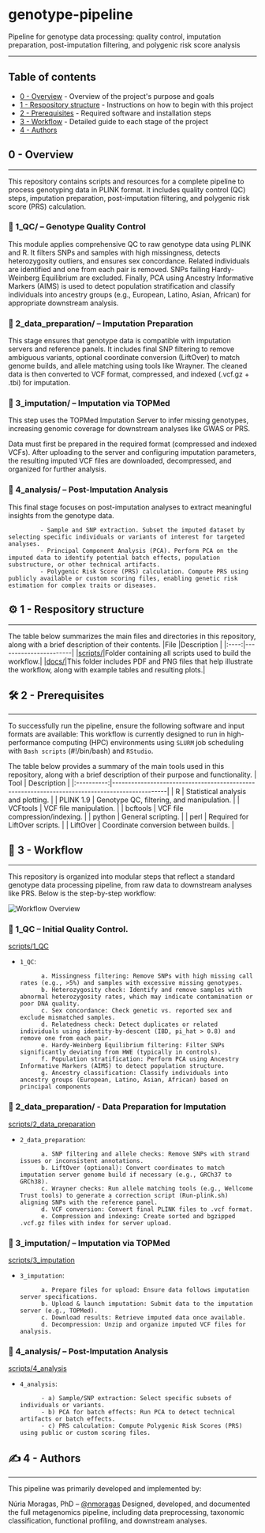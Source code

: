 # genotype-pipeline
<p align="left">
Pipeline for genotype data processing: quality control, imputation preparation, post-imputation filtering, and polygenic risk score analysis
</p>

---
## Table of contents

- [0 - Overview](#over) - Overview of the project's purpose and goals
- [1 - Respository structure](#rep_stru) - Instructions on how to begin with this project
- [2 - Prerequisites](#prere) - Required software and installation steps 
- [3 - Workflow](#workflow) - Detailed guide to each stage of the project
- [4 - Authors](#authors) 


## 0 - Overview <a name = "over"></a>
---

This repository contains scripts and resources for a complete pipeline to process genotyping data in PLINK format. 
It includes quality control (QC) steps, imputation preparation, post-imputation filtering, and polygenic risk score (PRS) calculation.

### 🔹  1_QC/ – Genotype Quality Control
This module applies comprehensive QC to raw genotype data using PLINK and R. It filters SNPs and samples with high missingness, detects heterozygosity outliers, and ensures sex concordance. Related individuals are identified and one from each pair is removed. SNPs failing Hardy-Weinberg Equilibrium are excluded. Finally, PCA using Ancestry Informative Markers (AIMS) is used to detect population stratification and classify individuals into ancestry groups (e.g., European, Latino, Asian, African) for appropriate downstream analysis.



### 🔹  2_data_preparation/ – Imputation Preparation
This stage ensures that genotype data is compatible with imputation servers and reference panels. It includes final SNP filtering to remove ambiguous variants, optional coordinate conversion (LiftOver) to match genome builds, and allele matching using tools like Wrayner. The cleaned data is then converted to VCF format, compressed, and indexed (.vcf.gz + .tbi) for imputation.



### 🔹  3_imputation/ – Imputation via TOPMed
This step uses the TOPMed Imputation Server to infer missing genotypes, increasing genomic coverage for downstream analyses like GWAS or PRS.

Data must first be prepared in the required format (compressed and indexed VCFs). After uploading to the server and configuring imputation parameters, the resulting imputed VCF files are downloaded, decompressed, and organized for further analysis.



### 🔹  4_analysis/ – Post-Imputation Analysis
This final stage focuses on post-imputation analyses to extract meaningful insights from the genotype data.

             - Sample and SNP extraction. Subset the imputed dataset by selecting specific individuals or variants of interest for targeted analyses.
             - Principal Component Analysis (PCA). Perform PCA on the imputed data to identify potential batch effects, population substructure, or other technical artifacts.
             - Polygenic Risk Score (PRS) calculation. Compute PRS using publicly available or custom scoring files, enabling genetic risk estimation for complex traits or diseases.

## ⚙️ 1 - Respository structure <a name = "rep_stru"></a>
---

The table below summarizes the main files and directories in this repository, along with a brief description of their contents.
|File  |Description            |
|:----:|-----------------------|
|[scripts/](scripts/)|Folder containing all scripts used to build the workflow.|
|[docs/](docs/)|This folder includes PDF and PNG files that help illustrate the workflow, along with example tables and resulting plots.|



## 🛠️ 2 - Prerequisites <a name = "prere"></a>
---
To successfully run the pipeline, ensure the following software and input formats are available:
This workflow is currently designed to run in high-performance computing (HPC) environments using `SLURM` job scheduling with `Bash scripts` (#!/bin/bash) and `RStudio`.

The table below provides a summary of the main tools used in this repository, along with a brief description of their purpose and functionality.
| Tool       | Description                                                                                   |
|:----------:|-----------------------------------------------------------------------------------------------|
| R    | Statistical analysis and plotting. |
| PLINK 1.9     | Genotype QC, filtering, and manipulation. |
| VCFtools    | VCF file manipulation.      |
| bcftools   | VCF file compression/indexing.     |
| python     | General scripting.                                   |
| perl    | Required for LiftOver scripts.     |
| LiftOver   | Coordinate conversion between builds.      |


## 🚀 3 - Workflow <a name = "workflow"></a>
---

This repository is organized into modular steps that reflect a standard genotype data processing pipeline, from raw data to downstream analyses like PRS. Below is the step-by-step workflow:


![Workflow Overview](docs/Workflow.png)


### 🔹 1_QC – Initial Quality Control.

[scripts/1_QC](scripts/1_QC)

- `1_QC`:

            a. Missingness filtering: Remove SNPs with high missing call rates (e.g., >5%) and samples with excessive missing genotypes.
            b. Heterozygosity check: Identify and remove samples with abnormal heterozygosity rates, which may indicate contamination or poor DNA quality.
            c. Sex concordance: Check genetic vs. reported sex and exclude mismatched samples.
            d. Relatedness check: Detect duplicates or related individuals using identity-by-descent (IBD, pi_hat > 0.8) and remove one from each pair.
            e. Hardy-Weinberg Equilibrium filtering: Filter SNPs significantly deviating from HWE (typically in controls).
            f. Population stratification: Perform PCA using Ancestry Informative Markers (AIMS) to detect population structure.
            g. Ancestry classification: Classify individuals into ancestry groups (European, Latino, Asian, African) based on principal components


### 🔹 2_data_preparation/ - Data Preparation for Imputation

[scripts/2_data_preparation](scripts/2_data_preparation)

- `2_data_preparation`:

            a. SNP filtering and allele checks: Remove SNPs with strand issues or inconsistent annotations.
            b. LiftOver (optional): Convert coordinates to match imputation server genome build if necessary (e.g., GRCh37 to GRCh38).
            c. Wrayner checks: Run allele matching tools (e.g., Wellcome Trust tools) to generate a correction script (Run-plink.sh) aligning SNPs with the reference panel.
            d. VCF conversion: Convert final PLINK files to .vcf format.
            e. Compression and indexing: Create sorted and bgzipped .vcf.gz files with index for server upload.

### 🔹 3_imputation/ – Imputation via TOPMed

[scripts/3_imputation](scripts/3_imputation)

- `3_imputation`:

            a. Prepare files for upload: Ensure data follows imputation server specifications.
            b. Upload & launch imputation: Submit data to the imputation server (e.g., TOPMed).
            c. Download results: Retrieve imputed data once available.
            d. Decompression: Unzip and organize imputed VCF files for analysis.


### 🔹  4_analysis/ – Post-Imputation Analysis

[scripts/4_analysis](scripts/4_analysis)

- `4_analysis`:

            - a) Sample/SNP extraction: Select specific subsets of individuals or variants.
            - b) PCA for batch effects: Run PCA to detect technical artifacts or batch effects.
            - c) PRS calculation: Compute Polygenic Risk Scores (PRS) using public or custom scoring files.



## ✍️ 4 - Authors <a name = "authors"></a>
---

This pipeline was primarily developed and implemented by:

Núria Moragas, PhD – [@nmoragas](https://github.com/nmoragas)
Designed, developed, and documented the full metagenomics pipeline, including data preprocessing, taxonomic classification, functional profiling, and downstream analyses.

